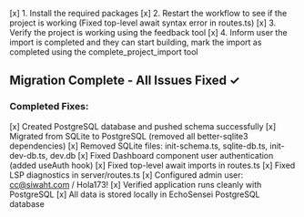 [x] 1. Install the required packages
[x] 2. Restart the workflow to see if the project is working (Fixed top-level await syntax error in routes.ts)
[x] 3. Verify the project is working using the feedback tool
[x] 4. Inform user the import is completed and they can start building, mark the import as completed using the complete_project_import tool

## Migration Complete - All Issues Fixed ✓

### Completed Fixes:
[x] Created PostgreSQL database and pushed schema successfully
[x] Migrated from SQLite to PostgreSQL (removed all better-sqlite3 dependencies)
[x] Removed SQLite files: init-schema.ts, sqlite-db.ts, init-dev-db.ts, dev.db
[x] Fixed Dashboard component user authentication (added useAuth hook)
[x] Fixed top-level await imports in routes.ts
[x] Fixed LSP diagnostics in server/routes.ts
[x] Configured admin user: cc@siwaht.com / Hola173!
[x] Verified application runs cleanly with PostgreSQL
[x] All data is stored locally in EchoSensei PostgreSQL database